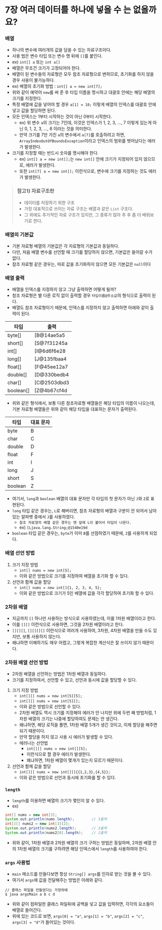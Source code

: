 # 7장 여러 데이터를 하나에 넣을 수 는 없을까요?

### 배열
- 하나의 변수에 여러개의 값을 담을 수 있는 자료구조이다.
- 사용 법은 변수 타입 또는 변수 명 뒤에 `[]`를 붙인다.
- ex) `int[] a` 또는 `int a[]`
- 배열은 무조건 크기가 고정되어야 한다.
- 배열이 된 변수들의 자료형은 모두 참조 자료형으로 변하므로, 초기화를 하지 않을 경우 사용이 불가능하다.
- ex) 배열의 초기화 방법 : `int[] a = new int[7];`
- 위와 같이 예약어 `new`를 써 준 후 타입 이름을 명시하고 대괄호 안에는 해당 배열의 크기를 지정한다.
- 특정 배열에 값을 넣어야 할 경우 `a[1] = 10;` 이렇게 배열의 인덱스를 대괄호 안에 넣고 값을 할당하면 된다.
- 모든 인덱스는 1부터 시작하는 것이 아닌 0부터 시작한다.
  - ex) 위 변수 `a`의 크기는 7인데, 이것은 인덱스가 1, 2, 3, ..., 7 이렇게 있는게 아닌 0, 1, 2, 3, ..., 6 이라는 것을 의미한다.
  - 만약 크기를 7만 가진 `a`의 변수에서 `a[7]`를 호출하려고 하면, `ArrayIndexOutOfBoundsException`이라고 인덱스의 범위를 벗어났다는 에러가 발생한다.
- 크기를 지정할 때는 반드시 숫자를 명시해야 한다.
  - ex) `int[] a = new int[];`는 `new int[]` 안에 크기가 지정되어 있지 않으므로, 에러가 발생한다.
  - 또한 `int[7] a = new int[];` 이런식으로, 변수에 크기를 지정하는 것도 에러가 발생한다.

> ### 참고1) 자료구조란
> - 데이터를 저장하기 위한 구조
> - 가장 대표적으로 쓰이는 자료 구조는 배열과 같은 `List` 구조다.
> - 그 외에도 추가적인 자료 구조가 있지만, 그 종류가 많아 추 후 좀 더 배워보기로 한다. 

### 배열의 기본값
- 기본 자료형 배열의 기본값은 각 자료형의 기본값과 동일하다.
- 다만, 처음 배열 변수를 선언할 때 크기를 할당하지 않으면, 기본값은 들어갈 수가 없다.
- 참조 자료형 같은 경우는, 따로 값을 초기화하지 않으면 모든 기본값은 `null`이다

### 배열 출력
- 배열을 인덱스를 지정하지 않고 그냥 출력하면 어떻게 될까?
- 참조 자료형은 별 다른 로직 없이 출력할 경우 `타입이름@주소값`의 형식으로 출력이 된다.
- 배열도 참조 자료형이기 때문에, 인덱스를 지정하지 않고 출력하면 아래와 같이 출력이 된다.

| 타입        | 출력          |
|-----------|-------------|
| byte[]    | [B@14ae5a5  |
| short[]   | [S@7f31245a |
| int[]     | [I@6d6f6e28 |
| long[]    | [J@135fbaa4 |
| float[]   | [F@45ee12a7 |
| double[]  | [D@330bedb4 |
| char[]    | [C@2503dbd3 |
| boolean[] | [Z@4b67cf4d |

- 위와 같은 형식에서, 보통 다른 참조자료형 배열들은 해당 타입의 이름이 나오는데, 기본 자료형 배열들은 위와 같이 해당 타입을 대표하는 문자가 출력된다.
 
|타입|대표 문자|
|---|---|
|byte | B |
| char | C |
|double | D|
| float | F|
| int | I|
| long | J|
| short | S|
| boolean | Z|

- 여기서, `long`과 `boolean` 배열의 대표 문자만 각 타입의 첫 문자가 아닌 `J`와 `Z`로 표현된다.
- `long` 타입 같은 경우는, `L`로 해버리면, 참조 자료형의 배열과 구분이 안 되어서 남아있는 알파벳 중에서 `J`를 사용하였다.
  - `참조 자료형의 배열 같은 경우는 맨 앞에 L이 붙어서 타입이 나온다.`
  - ex) `[Ljava.lang.String;@1540e19d`
- `boolean` 타입 같은 경우는, `byte`가 이미 `B`를 선점하였기 때문에, `Z`를 사용하게 되었다.

### 배열 선언 방법
1. 크기 지정 방법
   - `int[] nums = new int[5];`
   - 이와 같은 방법으로 크기를 지정하여 배열을 초기화 할 수 있다.
2. 선언과 함께 값을 할당
   - `int[] nums = new int[]{1, 2, 3, 4, 5};`
   - 이와 같은 방법으로 크기가 5인 배열에 값을 각각 할당하여 초기화 할 수 있다.

### 2차원 배열
- 지금까지 `[]` 하나만 사용하는 방식으로 사용하였는데, 이를 1차원 배열이라고 한다.
- 이를 `[][]` 이런식으로 사용하면, 그것을 2차원 배열이라고 한다.
- `[][][]`, `[][][][]` 이런식으로 여러개 사용하여, 3차원, 4차원 배열을 만들 수도 있지만, 보통 사용하지 않는다.
- 왜냐하면 이해하기도 매우 어렵고, 그렇게 복잡한 계산식은 잘 쓰이지 않기 때문이다.

### 2차원 배열 선언 방법
- 2차원 배열을 선언하는 방법은 1차원 배열과 동일하다.
- 크기를 지정하여서, 선언할 수 있고, 선언과 동시에 값을 할당할 수 있다.
1. 크기 지정 방법
   - `int[][] nums = new int[5][5];`
   - `int[][] nums = new int[5][];`
   - 이와 같은 방법으로 선언할 수 있다.
   - 2차원 배열도 역시 크기를 지정해야 에러가 안 나지만 위에 두번 째 방법처럼, 1차원 배열의 크기는 나중에 할당하여도 문제는 안 생긴다.
   - 왜냐하면, 해당 로직을 풀면, 1차원 배열 5개가 생긴 것이고, 이제 할당을 해주면 되기 때문이다.
   - 만약 할당을 하지 않고 사용 시 에러가 발생할 수 있다.
   - 에러나는 선언법
     - `int[][] nums = new int[][5];`
     - 이런식으로 할 경우 에러가 발생한다.
     - 왜냐하면, 1차원 배열이 몇개가 있는지 모르기 때문이다.
2. 선언과 함께 값을 할당
   - `int[][] nums = new int[][]{{1,2,3},{4,5}};`
   - 이와 같은 방법으로 선언과 동시에 초기화를 할 수 있다.

### `length`
- `length`를 이용하면 배열의 크기가 몇인지 알 수 있다.
- ex) 
```java
int[] nums = new int[3];
System.out.println(nums.length);        // 3출력
int[][] nums2 = new int[3][2];
System.out.println(nums2.length);       // 3출력
System.out.println(nums2[0].length);    // 2출력
```
- 위와 같이, 1차원 배열과 2차원 배열의 크기 구하는 방법은 동일하며, 2차원 배열 안의 1차원 배열의 크기를 구하려면 해당 인덱스에서 `length`를 사용하여야 한다.

### `args` 사용법
- `main` 메소드를 만들다보면 항상 `String[] args`를 인자로 받는 것을 볼 수 있다.
- 여기서 `args`에 값을 전달해주는 방법은 아래와 같다.
```shell
// 클래스 파일을 만들었다는 가정하에
$ java argsMain a b c d
```
- 위와 같이 컴파일한 클래스 파일뒤에 공백을 넣고 값을 입력하면, 각각의 요소들이 배열로 들어간다.
- 위에 있는 코드로 보면, `args[0] = "a"`, `args[1] = "b"`, `args[2] = "c"`, `args[3] = "d"`가 들어있는 것이다.